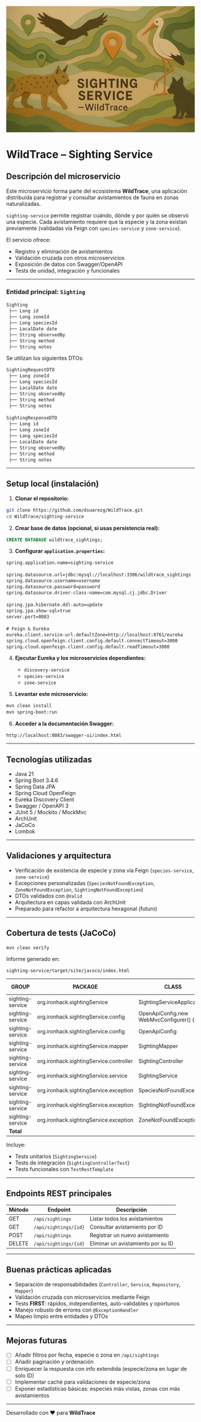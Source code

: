 <div style="text-align: center;">
  <img src="src/main/resources/static/banner.png" alt="WildTrace Sighting Service">
</div>

# WildTrace – Sighting Service

## Descripción del microservicio

Este microservicio forma parte del ecosistema **WildTrace**, una aplicación distribuida para registrar y consultar avistamientos de fauna en zonas naturalizadas.

`sighting-service` permite registrar cuándo, dónde y por quién se observó una especie. Cada avistamiento requiere que la especie y la zona existan previamente (validadas vía Feign con `species-service` y `zone-service`).

El servicio ofrece:
- Registro y eliminación de avistamientos
- Validación cruzada con otros microservicios
- Exposición de datos con Swagger/OpenAPI
- Tests de unidad, integración y funcionales

---

### Entidad principal: `Sighting`

```text
Sighting
 ├── Long id
 ├── Long zoneId
 ├── Long speciesId
 ├── LocalDate date
 ├── String observedBy
 ├── String method
 ├── String notes
```

Se utilizan los siguientes DTOs:

```text
SightingRequestDTO
 ├── Long zoneId
 ├── Long speciesId
 ├── LocalDate date
 ├── String observedBy
 ├── String method
 ├── String notes

SightingResponseDTO
 ├── Long id
 ├── Long zoneId
 ├── Long speciesId
 ├── LocalDate date
 ├── String observedBy
 ├── String method
 ├── String notes
```

---

## Setup local (instalación)

1. **Clonar el repositorio:**
```bash
git clone https://github.com/dsuarezg/WildTrace.git
cd WildTrace/sighting-service
```

2. **Crear base de datos (opcional, si usas persistencia real):**
```sql
CREATE DATABASE wildtrace_sightings;
```

3. **Configurar `application.properties`:**
```properties
spring.application.name=sighting-service

spring.datasource.url=jdbc:mysql://localhost:3306/wildtrace_sightings
spring.datasource.username=username
spring.datasource.password=password
spring.datasource.driver-class-name=com.mysql.cj.jdbc.Driver

spring.jpa.hibernate.ddl-auto=update
spring.jpa.show-sql=true
server.port=8083

# Feign & Eureka
eureka.client.service-url.defaultZone=http://localhost:8761/eureka
spring.cloud.openfeign.client.config.default.connectTimeout=3000
spring.cloud.openfeign.client.config.default.readTimeout=3000
```

4. **Ejecutar Eureka y los microservicios dependientes:**
    - `discovery-service`
    - `species-service`
    - `zone-service`

5. **Levantar este microservicio:**
```bash
mvn clean install
mvn spring-boot:run
```

6. **Acceder a la documentación Swagger:**
```
http://localhost:8083/swagger-ui/index.html
```

---

## Tecnologías utilizadas

- Java 21
- Spring Boot 3.4.6
- Spring Data JPA
- Spring Cloud OpenFeign
- Eureka Discovery Client
- Swagger / OpenAPI 3
- JUnit 5 / Mockito / MockMvc
- ArchUnit
- JaCoCo
- Lombok

---

## Validaciones y arquitectura

- Verificación de existencia de especie y zona vía Feign (`species-service`, `zone-service`)
- Excepciones personalizadas (`SpeciesNotFoundException`, `ZoneNotFoundException`, `SightingNotFoundException`)
- DTOs validados con `@Valid`
- Arquitectura en capas validada con ArchUnit
- Preparado para refactor a arquitectura hexagonal (futuro)

---

## Cobertura de tests (JaCoCo)

```bash
mvn clean verify
```

Informe generado en:
```
sighting-service/target/site/jacoco/index.html

```
| GROUP             | PACKAGE                                   | CLASS                                   | INSTR_MISSED | INSTR_COVERED | % INSTR | LINE_MISSED | LINE_COVERED | % LINE | METHOD_MISSED | METHOD_COVERED | % METHOD |
|-------------------|-------------------------------------------|-----------------------------------------|--------------|---------------|---------|-------------|--------------|--------|---------------|----------------|----------|
| sighting-service  | org.ironhack.sightingService              | SightingServiceApplication              | 5            | 3             | 37.5%   | 2           | 1            | 33.3%  | 1             | 1              | 50.0%    |
| sighting-service  | org.ironhack.sightingService.config       | OpenApiConfig.new WebMvcConfigurer() {...} | 0         | 22            | 100.0%  | 0           | 5            | 100.0% | 0             | 2              | 100.0%   |
| sighting-service  | org.ironhack.sightingService.config       | OpenApiConfig                           | 0            | 8             | 100.0%  | 0           | 2            | 100.0% | 0             | 2              | 100.0%   |
| sighting-service  | org.ironhack.sightingService.mapper       | SightingMapper                          | 3            | 64            | 95.5%   | 1           | 17           | 94.4%  | 1             | 2              | 66.7%    |
| sighting-service  | org.ironhack.sightingService.controller   | SightingController                      | 12           | 45            | 78.9%   | 2           | 10           | 83.3%  | 2             | 7              | 77.8%    |
| sighting-service  | org.ironhack.sightingService.service      | SightingService                         | 0            | 139           | 100.0%  | 0           | 34           | 100.0% | 0             | 9              | 100.0%   |
| sighting-service  | org.ironhack.sightingService.exception    | SpeciesNotFoundException                | 4            | 5             | 55.6%   | 2           | 2            | 50.0%  | 1             | 1              | 50.0%    |
| sighting-service  | org.ironhack.sightingService.exception    | SightingNotFoundException               | 4            | 5             | 55.6%   | 2           | 2            | 50.0%  | 1             | 1              | 50.0%    |
| sighting-service  | org.ironhack.sightingService.exception    | ZoneNotFoundException                   | 4            | 5             | 55.6%   | 2           | 2            | 50.0%  | 1             | 1              | 50.0%    |
| **Total**         |                                           |                                         | **32**       | **296**       | **90.2%** | **11**     | **73**       | **86.9%** | **7**        | **26**         | **78.8%** |


Incluye:
- Tests unitarios (`SightingService`)
- Tests de integración (`SightingControllerTest`)
- Tests funcionales con `TestRestTemplate`

---

## Endpoints REST principales

| Método | Endpoint                | Descripción                           |
|--------|-------------------------|---------------------------------------|
| GET    | `/api/sightings`        | Listar todos los avistamientos        |
| GET    | `/api/sightings/{id}`   | Consultar avistamiento por ID         |
| POST   | `/api/sightings`        | Registrar un nuevo avistamiento       |
| DELETE | `/api/sightings/{id}`   | Eliminar un avistamiento por su ID    |

---

## Buenas prácticas aplicadas

- Separación de responsabilidades (`Controller`, `Service`, `Repository`, `Mapper`)
- Validación cruzada con microservicios mediante Feign
- Tests **FIRST**: rápidos, independientes, auto-validables y oportunos
- Manejo robusto de errores con `@ExceptionHandler`
- Mapeo limpio entre entidades y DTOs

---

## Mejoras futuras

- [ ] Añadir filtros por fecha, especie o zona en `/api/sightings`
- [ ] Añadir paginación y ordenación
- [ ] Enriquecer la respuesta con info extendida (especie/zona en lugar de solo ID)
- [ ] Implementar caché para validaciones de especie/zona
- [ ] Exponer estadísticas básicas: especies más vistas, zonas con más avistamientos

---

Desarrollado con ❤️ para **WildTrace**
